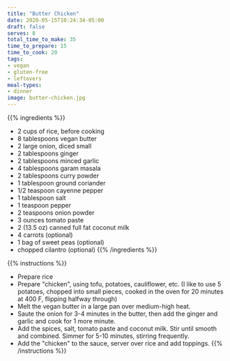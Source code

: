 ```yaml
---
title: "Butter Chicken"
date: 2020-05-15T10:24:34-05:00
draft: false
serves: 8
total_time_to_make: 35
time_to_prepare: 15
time_to_cook: 20
tags:
- vegan
- gluten-free
- leftovers
meal-types:
- dinner
image: butter-chicken.jpg
---
```


{{% ingredients %}}
- 2 cups of rice, before cooking
- 8 tablespoons vegan butter
- 2 large onion, diced small
- 2 tablespoons ginger
- 2 tablespoons minced garlic
- 4 tablespoons garam masala
- 2 tablespoons curry powder
- 1 tablespoon ground coriander
- 1/2 teaspoon cayenne pepper
- 1 tablespoon salt
- 1 teaspoon pepper
- 2 teaspoons onion powder
- 3 ounces tomato paste
- 2 (13.5 oz) canned full fat coconut milk
- 4 carrots (optional)
- 1 bag of sweet peas (optional)
- chopped cilantro (optional)
{{% /ingredients %}}

{{% instructions %}}
- Prepare rice
- Prepare "chicken", using tofu, potatoes, cauliflower, etc. (I like to use 5 potatoes, chopped into small pieces, cooked in the oven for 20 minutes at 400 F, flipping halfway through)
- Melt the vegan butter in a large pan over medium-high heat.
- Saute the onion for 3-4 minutes in the butter, then add the ginger and garlic and cook for 1 more minute.
- Add the spices, salt, tomato paste and coconut milk. Stir until smooth and combined. Simmer for 5-10 minutes, stirring frequently.
- Add the "chicken" to the sauce, server over rice and add toppings.
{{% /instructions %}}
